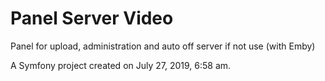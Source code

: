 Panel Server Video
=================

Panel for upload, administration and auto off server if not use (with Emby)

A Symfony project created on July 27, 2019, 6:58 am.
